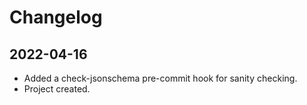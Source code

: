 # Changelog


## 2022-04-16
+ Added a check-jsonschema pre-commit hook for sanity checking.
+ Project created.
